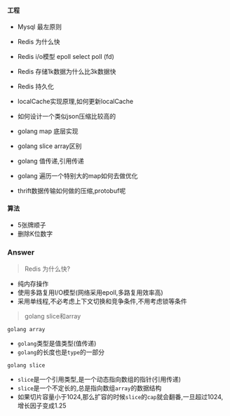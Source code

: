 #### 工程

* Mysql 最左原则
* Redis 为什么快
* Redis i/o模型 epoll select poll (fd)
* Redis 存储1k数据为什么比3k数据快
* Redis 持久化
* localCache实现原理,如何更新localCache
* 如何设计一个类似json压缩比较高的

* golang map 底层实现
* golang slice array区别
* golang 值传递,引用传递
* golang 遍历一个特别大的map如何去做优化

* thrift数据传输如何做的压缩,protobuf呢



#### 算法

* 5张牌顺子
* 删除K位数字









### Answer

> Redis 为什么快?

* 纯内存操作
* 使用多路复用I/O模型(网络采用epoll,多路复用效率高)
* 采用单线程,不必考虑上下文切换和竞争条件,不用考虑锁等条件


> golang slice和array


`golang array`

* `golang`类型是值类型(值传递)
* `golang`的长度也是`type`的一部分



`golang slice`
* `slice`是一个引用类型,是一个动态指向数组的指针(引用传递)
* `slice`是一个不定长的,总是指向数组`array`的数据结构
* 如果切片容量小于1024,那么扩容的时候`slice`的`cap`就会翻番,一旦超过1024,增长因子变成1.25















